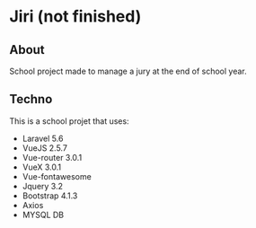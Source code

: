 # Jiri (not finished)

## About

School project made to manage a jury at the end of school year.

## Techno

This is a school projet that uses:
- Laravel 5.6
- VueJS 2.5.7
- Vue-router 3.0.1
- VueX 3.0.1
- Vue-fontawesome
- Jquery 3.2
- Bootstrap 4.1.3
- Axios
- MYSQL DB
